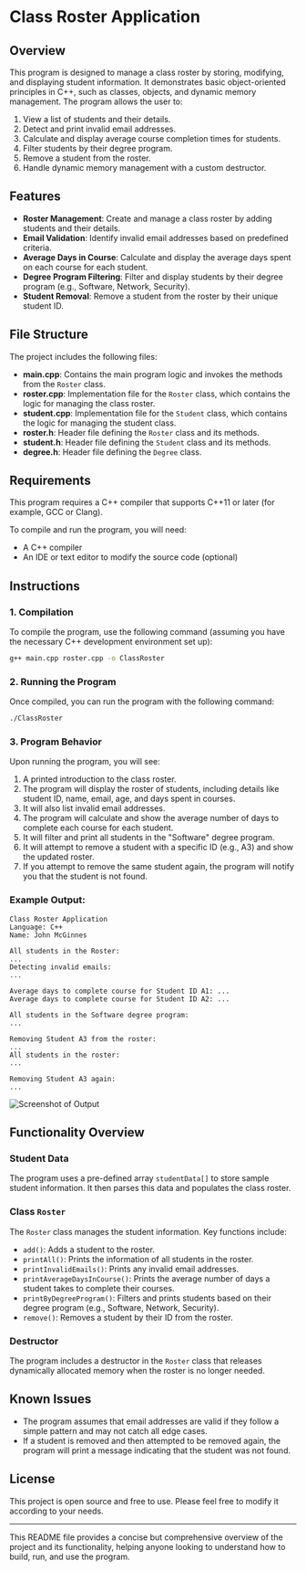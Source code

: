 # Class Roster Application

## Overview

This program is designed to manage a class roster by storing, modifying, and displaying student information. It demonstrates basic object-oriented principles in C++, such as classes, objects, and dynamic memory management. The program allows the user to:

1. View a list of students and their details.
2. Detect and print invalid email addresses.
3. Calculate and display average course completion times for students.
4. Filter students by their degree program.
5. Remove a student from the roster.
6. Handle dynamic memory management with a custom destructor.

## Features

- **Roster Management**: Create and manage a class roster by adding students and their details.
- **Email Validation**: Identify invalid email addresses based on predefined criteria.
- **Average Days in Course**: Calculate and display the average days spent on each course for each student.
- **Degree Program Filtering**: Filter and display students by their degree program (e.g., Software, Network, Security).
- **Student Removal**: Remove a student from the roster by their unique student ID.

## File Structure

The project includes the following files:

- **main.cpp**: Contains the main program logic and invokes the methods from the `Roster` class.
- **roster.cpp**: Implementation file for the `Roster` class, which contains the logic for managing the class roster.
- **student.cpp**: Implementation file for the `Student` class, which contains the logic for managing the student class.
- **roster.h**: Header file defining the `Roster` class and its methods.
- **student.h**: Header file defining the `Student` class and its methods.
- **degree.h**: Header file defining the `Degree` class.


## Requirements

This program requires a C++ compiler that supports C++11 or later (for example, GCC or Clang). 

To compile and run the program, you will need:

- A C++ compiler
- An IDE or text editor to modify the source code (optional)

## Instructions

### 1. Compilation

To compile the program, use the following command (assuming you have the necessary C++ development environment set up):

```bash
g++ main.cpp roster.cpp -o ClassRoster
```

### 2. Running the Program

Once compiled, you can run the program with the following command:

```bash
./ClassRoster
```

### 3. Program Behavior

Upon running the program, you will see:

1. A printed introduction to the class roster.
2. The program will display the roster of students, including details like student ID, name, email, age, and days spent in courses.
3. It will also list invalid email addresses.
4. The program will calculate and show the average number of days to complete each course for each student.
5. It will filter and print all students in the "Software" degree program.
6. It will attempt to remove a student with a specific ID (e.g., A3) and show the updated roster.
7. If you attempt to remove the same student again, the program will notify you that the student is not found.

### Example Output:

```
Class Roster Application
Language: C++
Name: John McGinnes

All students in the Roster:
...
Detecting invalid emails:
...

Average days to complete course for Student ID A1: ...
Average days to complete course for Student ID A2: ...

All students in the Software degree program:
...

Removing Student A3 from the roster:
...
All students in the roster:
...

Removing Student A3 again:
...
```
![Screenshot of Output](images/Class%20Roster%20Application%20Output.jpg)

## Functionality Overview

### Student Data
The program uses a pre-defined array `studentData[]` to store sample student information. It then parses this data and populates the class roster.

### Class `Roster`
The `Roster` class manages the student information. Key functions include:

- `add()`: Adds a student to the roster.
- `printAll()`: Prints the information of all students in the roster.
- `printInvalidEmails()`: Prints any invalid email addresses.
- `printAverageDaysInCourse()`: Prints the average number of days a student takes to complete their courses.
- `printByDegreeProgram()`: Filters and prints students based on their degree program (e.g., Software, Network, Security).
- `remove()`: Removes a student by their ID from the roster.

### Destructor
The program includes a destructor in the `Roster` class that releases dynamically allocated memory when the roster is no longer needed.

## Known Issues

- The program assumes that email addresses are valid if they follow a simple pattern and may not catch all edge cases.
- If a student is removed and then attempted to be removed again, the program will print a message indicating that the student was not found.

## License

This project is open source and free to use. Please feel free to modify it according to your needs.

---

This README file provides a concise but comprehensive overview of the project and its functionality, helping anyone looking to understand how to build, run, and use the program.
